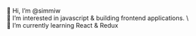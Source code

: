 👋 Hi, I’m @simmiw \
👀 I’m interested in javascript & building frontend applications. \  
🌱 I’m currently learning React & Redux

<!---
simmiw/simmiw is a ✨ special ✨ repository because its `README.md` (this file) appears on your GitHub profile.
You can click the Preview link to take a look at your changes.
--->
